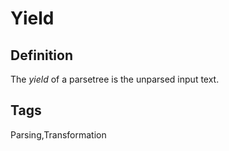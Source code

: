 # Yield

## Definition
The *yield* of a parsetree is the unparsed input text.

## Tags
Parsing,Transformation



